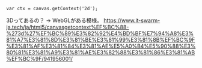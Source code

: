 `var ctx = canvas.getContext('2d');`

3Dってあるの？ -> WebGLがある模様。
https://www.it-swarm-ja.tech/ja/html5/canvasgetcontext%EF%BC%88-%273d%27%EF%BC%89%E3%82%92%E4%BD%BF%E7%94%A8%E3%81%A7%E3%81%8D%E3%81%BE%E3%81%99%E3%81%8B%EF%BC%9F%E3%81%AF%E3%81%84%E3%81%AE%E5%A0%B4%E5%90%88%E3%80%81%E3%81%A9%E3%81%AE%E3%82%88%E3%81%86%E3%81%AB%EF%BC%9F/941956001/
